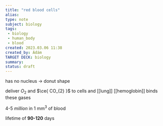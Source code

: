 ```yaml
---
title: "red blood cells"
alias: 
type: note
subject: biology
tags:
 - biology
 - human_body
 - blood
created: 2023.03.06 11:38
created_by: Ádám
TARGET DECK: biology
summary: 
status: draft 
---
```

has no nucleus → donut shape

deliver $O_{2}$ and $\ce{ CO_{2} }$ to cells and [[lung]] 
[[hemoglobin]] binds these gases

4-5 *million* in $1\text{ mm}^{3}$ of blood

lifetime of **90-120** days